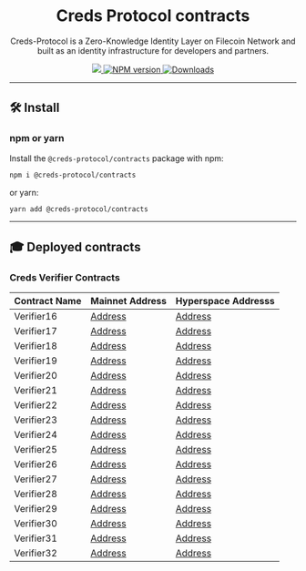 <p align="center">
    <h1 align="center">
        Creds Protocol contracts
    </h1>
    <p align="center">Creds-Protocol is a Zero-Knowledge Identity Layer on Filecoin Network and built as an identity infrastructure for developers and partners.</p>
</p>

<p align="center">
    <a href="https://github.com/Creds-Protocol">
        <img src="https://img.shields.io/badge/project-Creds Protocol-green.svg?style=flat-square">
    </a>
    <a href="https://www.npmjs.com/package/@semaphore-protocol/contracts">
        <img alt="NPM version" src="https://img.shields.io/npm/v/@creds-protocol/contracts?style=flat-square" />
    </a>
    <a href="https://npmjs.org/package/@semaphore-protocol/contracts">
        <img alt="Downloads" src="https://img.shields.io/npm/dm/@creds-protocol/contracts.svg?style=flat-square" />
    </a>
</p>

---

## 🛠 Install

### npm or yarn

Install the `@creds-protocol/contracts` package with npm:

```bash
npm i @creds-protocol/contracts
```

or yarn:

```bash
yarn add @creds-protocol/contracts
```
---

## 🎓 Deployed contracts

### Creds Verifier Contracts

| Contract Name | Mainnet Address     | Hyperspace Addresss                  |
| :-------- | :------- | :-------------------------------- |
| Verifier16   | [Address](https://linktodocumentation) | [Address](https://linktodocumentation) |
| Verifier17   | [Address](https://linktodocumentation) | [Address](https://linktodocumentation) |
| Verifier18   | [Address](https://linktodocumentation) | [Address](https://linktodocumentation) |
| Verifier19   | [Address](https://linktodocumentation) | [Address](https://linktodocumentation) |
| Verifier20   | [Address](https://linktodocumentation) | [Address](https://linktodocumentation) |
| Verifier21   | [Address](https://linktodocumentation) | [Address](https://linktodocumentation) |
| Verifier22   | [Address](https://linktodocumentation) | [Address](https://linktodocumentation) |
| Verifier23   | [Address](https://linktodocumentation) | [Address](https://linktodocumentation) |
| Verifier24   | [Address](https://linktodocumentation) | [Address](https://linktodocumentation) |
| Verifier25   | [Address](https://linktodocumentation) | [Address](https://linktodocumentation) |
| Verifier26   | [Address](https://linktodocumentation) | [Address](https://linktodocumentation) |
| Verifier27   | [Address](https://linktodocumentation) | [Address](https://linktodocumentation) |
| Verifier28   | [Address](https://linktodocumentation) | [Address](https://linktodocumentation) |
| Verifier29   | [Address](https://linktodocumentation) | [Address](https://linktodocumentation) |
| Verifier30   | [Address](https://linktodocumentation) | [Address](https://linktodocumentation) |
| Verifier31   | [Address](https://linktodocumentation) | [Address](https://linktodocumentation) |
| Verifier32   | [Address](https://linktodocumentation) | [Address](https://linktodocumentation) |


